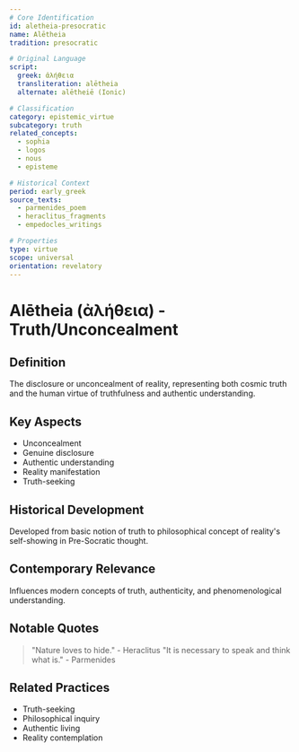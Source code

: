 ```yaml
---
# Core Identification
id: aletheia-presocratic
name: Alētheia
tradition: presocratic

# Original Language
script:
  greek: ἀλήθεια
  transliteration: alētheia
  alternate: alētheiē (Ionic)

# Classification
category: epistemic_virtue
subcategory: truth
related_concepts:
  - sophia
  - logos
  - nous
  - episteme

# Historical Context
period: early_greek
source_texts:
  - parmenides_poem
  - heraclitus_fragments
  - empedocles_writings

# Properties
type: virtue
scope: universal
orientation: revelatory
---
```


# Alētheia (ἀλήθεια) - Truth/Unconcealment

## Definition
The disclosure or unconcealment of reality, representing both cosmic truth and the human virtue of truthfulness and authentic understanding.

## Key Aspects
- Unconcealment
- Genuine disclosure
- Authentic understanding
- Reality manifestation
- Truth-seeking

## Historical Development
Developed from basic notion of truth to philosophical concept of reality's self-showing in Pre-Socratic thought.

## Contemporary Relevance
Influences modern concepts of truth, authenticity, and phenomenological understanding.

## Notable Quotes
> "Nature loves to hide." - Heraclitus
> "It is necessary to speak and think what is." - Parmenides

## Related Practices
- Truth-seeking
- Philosophical inquiry
- Authentic living
- Reality contemplation